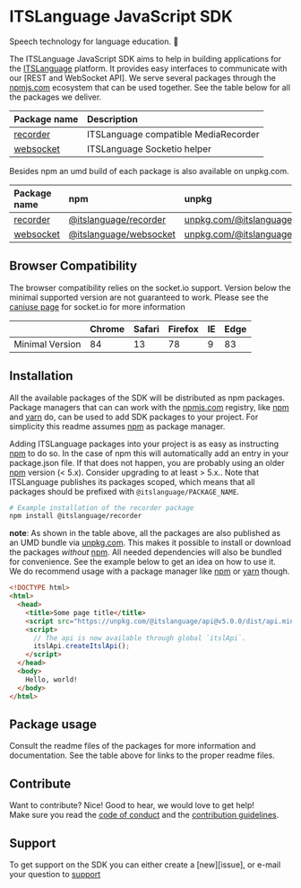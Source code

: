 # ITSLanguage JavaScript SDK

Speech technology for language education. 📣

The ITSLanguage JavaScript SDK aims to help in building applications for the [ITSLanguage] platform.
It provides easy interfaces to communicate with our [REST and WebSocket API]. We serve several
packages through the [npmjs.com] ecosystem that can be used together. See the table below for all
the packages we deliver.

| Package name                              | Description                          |
| :---------------------------------------- | :----------------------------------- |
| [recorder](packages/recorder/README.md)   | ITSLanguage compatible MediaRecorder |
| [websocket](packages/websocket/README.md) | ITSLanguage Socketio helper          |

Besides npm an umd build of each package is also available on unpkg.com.

| Package name                              | npm                      | unpkg                                    |
| :---------------------------------------- | :----------------------- | :--------------------------------------- |
| [recorder](packages/recorder/README.md)   | [@itslanguage/recorder]  | [unpkg.com/@itslanguage/recorder/dist/]  |
| [websocket](packages/websocket/README.md) | [@itslanguage/websocket] | [unpkg.com/@itslanguage/websocket/dist/] |

## Browser Compatibility

The browser compatibility relies on the socket.io support. Version below the minimal supported
version are not guaranteed to work. Please see the [caniuse page](https://caniuse.com/?search=socket.io) for socket.io for
more information

|                 | Chrome | Safari | Firefox | IE  | Edge |
| --------------- | ------ | ------ | ------- | --- | ---- |
| Minimal Version | 84     | 13     | 78      | 9   | 83   |

## Installation

All the available packages of the SDK will be distributed as npm packages. Package managers that can
can work with the [npmjs.com] registry, like [npm] and [yarn] do, can be used to add SDK packages to
your project. For simplicity this readme assumes [npm] as package manager.

Adding ITSLanguage packages into your project is as easy as instructing [npm] to do so. In the case
of npm this will automatically add an entry in your package.json file. If that does not happen, you
are probably using an older [npm] version (< 5.x). Consider upgrading to at least > 5.x.. Note that
ITSLanguage publishes its packages scoped, which means that all packages should be prefixed with
`@itslanguage/PACKAGE_NAME`.

```bash
# Example installation of the recorder package
npm install @itslanguage/recorder
```

**note**: As shown in the table above, all the packages are also published as an UMD bundle via
[unpkg.com]. This makes it possible to install or download the packages _without_ [npm]. All needed
dependencies will also be bundled for convenience. See the example below to get an idea on how to
use it.  
We do recommend usage with a package manager like [npm] or [yarn] though.

```html
<!DOCTYPE html>
<html>
  <head>
    <title>Some page title</title>
    <script src="https://unpkg.com/@itslanguage/api@v5.0.0/dist/api.min.js"></script>
    <script>
      // The api is now available through global `itslApi`.
      itslApi.createItslApi();
    </script>
  </head>
  <body>
    Hello, world!
  </body>
</html>
```

## Package usage

Consult the readme files of the packages for more information and documentation. See the table above
for links to the proper readme files.

## Contribute

Want to contribute? Nice! Good to hear, we would love to get help!  
Make sure you read the [code of conduct](CODE_OF_CONDUCT.md) and the
[contribution guidelines](CONTRIBUTING.md).

## Support

To get support on the SDK you can either create a [new][issue], or e-mail your question to
[support](mailto:support@itslanguage.nl)

[itslanguage]: https://www.itslanguage.nl
[npmjs.com]: https://www.npmjs.com
[unpkg.com]: https://unpkg.com
[npm]: https://docs.npmjs.com/cli-documentation
[yarn]: https://yarnpkg.com/en/docs/cli
[yarn workspaces]: https://yarnpkg.com/blog/2017/08/02/introducing-workspaces
[@itslanguage/recorder]: https://npmjs.com/@itslanguage/recorder
[@itslanguage/websocket]: https://npmjs.com/@itslanguage/websocket
[unpkg.com/@itslanguage/recorder/dist/]: https://unpkg.com/@itslanguage/recorder/dist/
[unpkg.com/@itslanguage/websocket/dist/]: https://unpkg.com/@itslanguage/websocket/dist/
[api docs]: https://api.itslanguage.dev/ui
